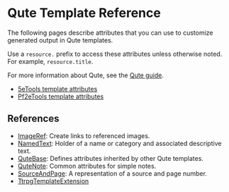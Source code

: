 # Qute Template Reference

The following pages describe attributes that you can use to customize generated output in Qute templates.

Use a `resource.` prefix to access these attributes unless otherwise noted. For example, `resource.title`.

For more information about Qute, see the [Qute guide](https://quarkus.io/guides/qute).

- [5eTools template attributes](dnd5e/README.md)
- [Pf2eTools template attributes](pf2e/README.md)

## References

- [ImageRef](ImageRef.md): Create links to referenced images.
- [NamedText](NamedText.md): Holder of a name or category and associated descriptive text.
- [QuteBase](QuteBase.md): Defines attributes inherited by other Qute templates.
- [QuteNote](QuteNote.md): Common attributes for simple notes.
- [SourceAndPage](SourceAndPage.md): A representation of a source and page number.
- [TtrpgTemplateExtension](TtrpgTemplateExtension.md)
